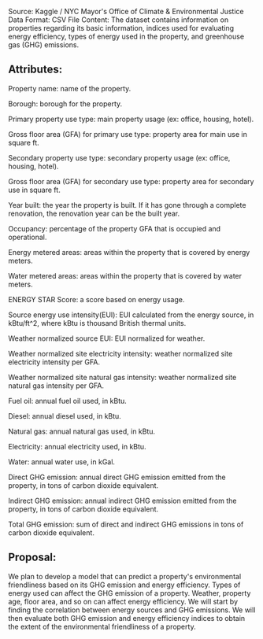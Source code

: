 
Source: Kaggle / NYC Mayor's Office of Climate & Environmental Justice
Data Format: CSV File
Content: The dataset contains information on properties regarding its basic information, indices used for evaluating energy efficiency, types of energy used in the property, and greenhouse gas (GHG) emissions.

## Attributes:

Property name: name of the property.

Borough: borough for the property.

Primary property use type: main property usage (ex: office, housing, hotel).

Gross floor area (GFA) for primary use type: property area for main use in square ft.

Secondary property use type: secondary property usage (ex: office, housing, hotel).

Gross floor area (GFA) for secondary use type: property area for secondary use in square ft.

Year built: the year the property is built. If it has gone through a complete renovation, the renovation year can be the built year.

Occupancy: percentage of the property GFA that is occupied and operational.

Energy metered areas: areas within the property that is covered by energy meters.

Water metered areas: areas within the property that is covered by water meters.

ENERGY STAR Score: a score based on energy usage.

Source energy use intensity(EUI): EUI calculated from the energy source, in kBtu/ft^2, where kBtu is thousand British thermal units.

Weather normalized source EUI:  EUI normalized for weather.

Weather normalized site electricity intensity: weather normalized site electricity intensity per GFA.

Weather normalized site natural gas intensity: weather normalized site natural gas intensity per GFA.

Fuel oil: annual fuel oil used, in kBtu.

Diesel: annual diesel used, in kBtu.

Natural gas: annual natural gas used, in kBtu.

Electricity: annual electricity used, in kBtu.

Water: annual water use, in kGal.

Direct GHG emission: annual direct GHG emission emitted from the property, in tons of carbon dioxide equivalent.

Indirect GHG emission: annual indirect GHG emission emitted from the property, in tons of carbon dioxide equivalent.

Total GHG emission: sum of direct and indirect GHG emissions in tons of carbon dioxide equivalent.


## Proposal:

We plan to develop a model that can predict a property's environmental friendliness based on its GHG emission and energy efficiency. Types of energy used can affect the GHG emission of a property. Weather, property age, floor area, and so on can affect energy efficiency. We will start by finding the correlation between energy sources and GHG emissions. We will then evaluate both GHG emission and energy efficiency indices to obtain the extent of the environmental friendliness of a property.

